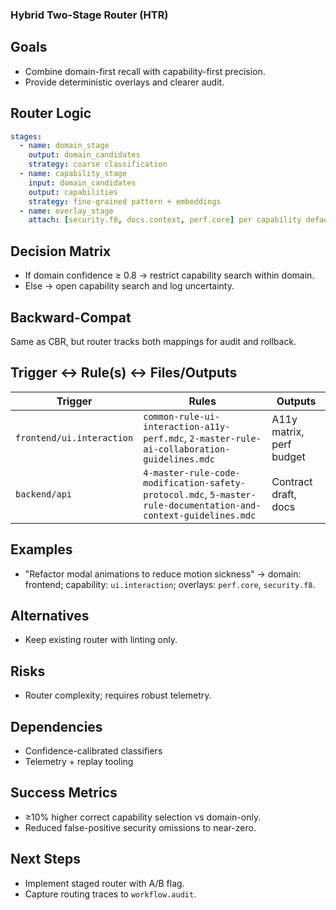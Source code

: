 ### Hybrid Two-Stage Router (HTR)

## Goals
- Combine domain-first recall with capability-first precision.
- Provide deterministic overlays and clearer audit.

## Router Logic
```yaml
stages:
  - name: domain_stage
    output: domain_candidates
    strategy: coarse classification
  - name: capability_stage
    input: domain_candidates
    output: capabilities
    strategy: fine-grained pattern + embeddings
  - name: overlay_stage
    attach: [security.f8, docs.context, perf.core] per capability defaults and risk
```

## Decision Matrix
- If domain confidence ≥ 0.8 → restrict capability search within domain.
- Else → open capability search and log uncertainty.

## Backward-Compat
Same as CBR, but router tracks both mappings for audit and rollback.

## Trigger ↔ Rule(s) ↔ Files/Outputs
| Trigger | Rules | Outputs |
|---|---|---|
| `frontend/ui.interaction` | `common-rule-ui-interaction-a11y-perf.mdc`, `2-master-rule-ai-collaboration-guidelines.mdc` | A11y matrix, perf budget |
| `backend/api` | `4-master-rule-code-modification-safety-protocol.mdc`, `5-master-rule-documentation-and-context-guidelines.mdc` | Contract draft, docs |

## Examples
- "Refactor modal animations to reduce motion sickness" → domain: frontend; capability: `ui.interaction`; overlays: `perf.core`, `security.f8`.

## Alternatives
- Keep existing router with linting only.

## Risks
- Router complexity; requires robust telemetry.

## Dependencies
- Confidence-calibrated classifiers
- Telemetry + replay tooling

## Success Metrics
- ≥10% higher correct capability selection vs domain-only.
- Reduced false-positive security omissions to near-zero.

## Next Steps
- Implement staged router with A/B flag.
- Capture routing traces to `workflow.audit`.
